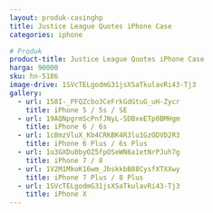 ```yaml
---
layout: produk-casinghp
title: Justice League Quotes iPhone Case
categories: iphone

# Produk
product-title: Justice League Quotes iPhone Case
harga: 90000
sku: hn-5186
image-drive: 1SVcTELgodmG31jsXSaTkulavRi43-Tj3
gallery:
  - url: 158I-_PFQZcbo3CeFrkGdGtuG_uH-Zycr
    title: iPhone 5 / 5s / SE
  - url: 19AQNpgrmScPnfJNyL-SDBxeETp0BMHgm
    title: iPhone 6 / 6s
  - url: 1cBmzVluX_Kb4CRKBK4R3lu1GzODVD2R3
    title: iPhone 6 Plus / 6s Plus
  - url: 1u3GXDu8byOZ5fpOSeWN6a1etNrPJuh7g
    title: iPhone 7 / 8
  - url: 1V2M1MkoK16wm_JbskkbB88CysfXTXXwy
    title: iPhone 7 Plus / 8 Plus
  - url: 1SVcTELgodmG31jsXSaTkulavRi43-Tj3
    title: iPhone X
---
```

